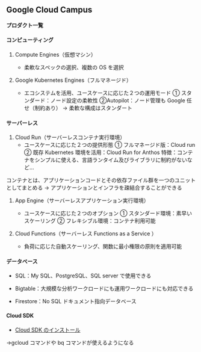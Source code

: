 ## Google Cloud Campus

**プロダクト一覧**

#### コンピューティング

1. Compute Engines（仮想マシン）

   - 柔軟なスペックの選択、複数の OS を選択

1. Google Kubernetes Engines（フルマネージド）
   - エコシステムを活用、ユースケースに応じた２つの運用モード
     ① スタンダード：ノード設定の柔軟性
     ②Autopilot：ノード管理も Google 任せ（制約あり）
     → 柔軟な構成はスタンダート

#### サーバーレス

1. Cloud Run（サーバーレスコンテナ実行環境）
   - ユースケースに応じた２つの提供形態
     ① フルマネージド版：Cloud run
     ② 既存 Kubernetes 環境を活用：Cloud Run for Anthos
     特徴：コンテナをシンプルに使える、言語ランタイム及びライブラリに制約がないなど…

コンテナとは、アプリケーションコードとその依存ファイル群を一つのユニットとしてまとめる
&rarr; アプリケーションとインフラを疎結合することができる

1. App Engine（サーバーレスアプリケーション実行環境）

   - ユースケースに応じた２つのオプション
     ① スタンダード環境：素早いスケーリング
     ② フレキシブル環境：コンテナ利用可能

1. Cloud Functions（サーバーレス Functions as a Service ）
   - 負荷に応じた自動スケーリング、関数に最小権限の原則を適用可能

#### データベース

- SQL：My SQL、PostgreSQL、SQL server で使用できる

- Bigtable：大規模な分析ワークロードにも運用ワークロードにも対応できる

- Firestore：No SQL ドキュメント指向データベース

#### Cloud SDK

- [Cloud SDK のインストール](https://cloud.google.com/sdk/docs/install?hl=JA)

&rarr;gcloud コマンドや bq コマンドが使えるようになる
